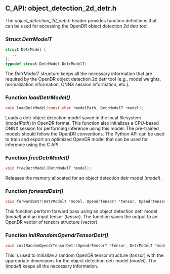 ## C_API: object_detection_2d_detr.h


The *object_detection_2d_detr.h* header provides function definitions that can be used for accessing the OpenDR object detection 2d detr tool.

### Struct *DetrModelT*
```C
struct DetrModel {
  ...
};
typedef struct DetrModel DetrModelT;
```
The *DetrModelT* structure keeps all the necessary information that are required by the OpenDR object detection 2d detr tool (e.g., model weights, normalization information, ONNX session information, etc.).


### Function *loadDetrModel()*
```C
void loadDetrModel(const char *modelPath, DetrModelT *model);
```
 Loads a detr object detection model saved in the local filesystem (*modelPath*) in OpenDR format.
 This function also initializes a CPU-based ONNX session for performing inference using this model.
 The pre-trained models should follow the OpenDR conventions.
 The Python API can be used to train and export an optimized OpenDR model that can be used for inference using the C API.
 
### Function *freeDetrModel()*
```C
void freeDetrModel(DetrModelT *model);
```
Releases the memory allocated for an object detection detr model (*model*).


### Function *forwardDetr()*
```C
void forwardDetr(DetrModelT *model, OpendrTensorT *tensor, OpendrTensorVectorT *vector);
```
This function perform forward pass using an object detection detr model (*model*) and an input tensor (*tensor*).
The function saves the output to an OpenDR vector of tensors structure (*vector*).


### Function *initRandomOpendrTensorDetr()*
```C
void initRandomOpendrTensorDetr(OpendrTensorT *tensor, DetrModelT *model);
```
This is used to initialize a random OpenDR tensor structure (*tensor*) with the appropriate dimensions for the object detection detr model (*model*).
The (*model*) keeps all the necessary information.


